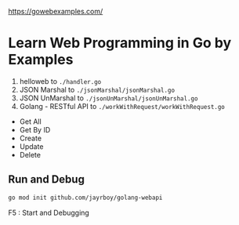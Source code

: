 https://gowebexamples.com/

# Learn Web Programming in Go by Examples

1. helloweb to `./handler.go`
2. JSON Marshal to `./jsonMarshal/jsonMarshal.go`
3. JSON UnMarshal to `./jsonUnMarshal/jsonUnMarshal.go`
4. Golang - RESTful API to `./workWithRequest/workWithRequest.go`

- Get All
- Get By ID
- Create
- Update
- Delete

## Run and Debug

```sh
go mod init github.com/jayrboy/golang-webapi
```

F5 : Start and Debugging
